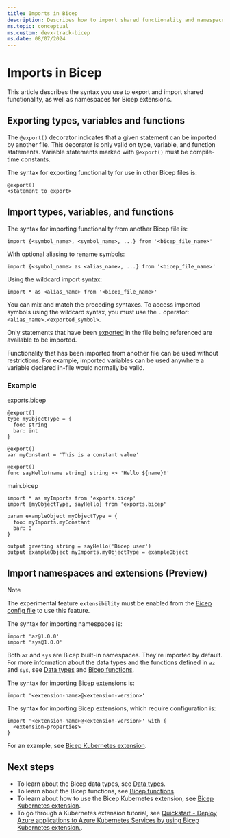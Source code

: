 ```yaml
---
title: Imports in Bicep
description: Describes how to import shared functionality and namespaces in Bicep.
ms.topic: conceptual
ms.custom: devx-track-bicep
ms.date: 08/07/2024
---
```


# Imports in Bicep

This article describes the syntax you use to export and import shared functionality, as well as namespaces for Bicep extensions.

## Exporting types, variables and functions

The `@export()` decorator indicates that a given statement can be imported by another file. This decorator is only valid on type, variable, and function statements. Variable statements marked with `@export()` must be compile-time constants.

The syntax for exporting functionality for use in other Bicep files is:

```bicep
@export()
<statement_to_export>
```

## Import types, variables, and functions

The syntax for importing functionality from another Bicep file is:

```bicep
import {<symbol_name>, <symbol_name>, ...} from '<bicep_file_name>'
```

With optional aliasing to rename symbols:

```bicep
import {<symbol_name> as <alias_name>, ...} from '<bicep_file_name>'
```

Using the wildcard import syntax:

```bicep
import * as <alias_name> from '<bicep_file_name>'
```

You can mix and match the preceding syntaxes. To access imported symbols using the wildcard syntax, you must use the `.` operator: `<alias_name>.<exported_symbol>`.

Only statements that have been [exported](#exporting-types-variables-and-functions) in the file being referenced are available to be imported.

Functionality that has been imported from another file can be used without restrictions. For example, imported variables can be used anywhere a variable declared in-file would normally be valid.

### Example

exports.bicep

```bicep
@export()
type myObjectType = {
  foo: string
  bar: int
}

@export()
var myConstant = 'This is a constant value'

@export()
func sayHello(name string) string => 'Hello ${name}!'
```

main.bicep

```bicep
import * as myImports from 'exports.bicep'
import {myObjectType, sayHello} from 'exports.bicep'

param exampleObject myObjectType = {
  foo: myImports.myConstant
  bar: 0
}

output greeting string = sayHello('Bicep user')
output exampleObject myImports.myObjectType = exampleObject
```

## Import namespaces and extensions (Preview)

> [!NOTE]
> The experimental feature `extensibility` must be enabled from the [Bicep config file](./bicep-config.md#enable-experimental-features) to use this feature.

The syntax for importing namespaces is:

```bicep
import 'az@1.0.0'
import 'sys@1.0.0'
```

Both `az` and `sys` are Bicep built-in namespaces. They're imported by default. For more information about the data types and the functions defined in `az` and `sys`, see [Data types](./data-types.md) and  [Bicep functions](./bicep-functions.md).

The syntax for importing Bicep extensions is:

```bicep
import '<extension-name>@<extension-version>'
```

The syntax for importing Bicep extensions, which require configuration is:

```bicep
import '<extension-name>@<extension-version>' with {
  <extension-properties>
}
```

For an example, see [Bicep Kubernetes extension](./bicep-kubernetes-extension.md).

## Next steps

- To learn about the Bicep data types, see [Data types](./data-types.md).
- To learn about the Bicep functions, see [Bicep functions](./bicep-functions.md).
- To learn about how to use the Bicep Kubernetes extension, see [Bicep Kubernetes extension](./bicep-kubernetes-extension.md).
- To go through a Kubernetes extension tutorial, see [Quickstart - Deploy Azure applications to Azure Kubernetes Services by using Bicep Kubernetes extension.](/azure/aks/learn/quick-kubernetes-deploy-bicep-kubernetes-extension).
